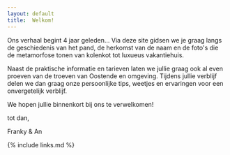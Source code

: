 ```yaml
---
layout: default
title:  Welkom!
---
```



Ons verhaal begint 4 jaar geleden... Via deze site gidsen we je graag langs de geschiedenis van het pand, de herkomst van de naam en de foto's die de metamorfose tonen van kolenkot tot luxueus vakantiehuis.

Naast de praktische informatie en tarieven laten we jullie graag ook al even proeven van de troeven van Oostende en omgeving.
Tijdens jullie verblijf delen we dan graag onze persoonlijke tips, weetjes en ervaringen voor een onvergetelijk verblijf.


We hopen jullie binnenkort bij ons te verwelkomen!

tot dan,

Franky & An

{% include links.md %}
